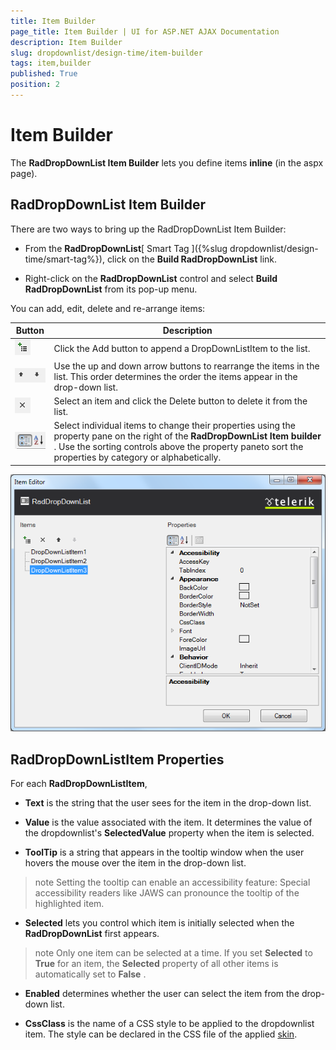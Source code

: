 ```yaml
---
title: Item Builder
page_title: Item Builder | UI for ASP.NET AJAX Documentation
description: Item Builder
slug: dropdownlist/design-time/item-builder
tags: item,builder
published: True
position: 2
---
```


# Item Builder



The **RadDropDownList Item Builder** lets you define items **inline** (in the aspx page).

## RadDropDownList Item Builder

There are two ways to bring up the RadDropDownList Item Builder:

* From the **RadDropDownList**[ Smart Tag ]({%slug dropdownlist/design-time/smart-tag%}), click on the **Build RadDropDownList** link.

* Right-click on the **RadDropDownList** control and select **Build RadDropDownList** from its pop-up menu.

You can add, edit, delete and re-arrange items:


|  **Button**  |  **Description**  |
| ------ | ------ |
|![dropdownlist itembuilder additem](images/dropdownlist_itembuilder_additem.png)|Click the Add button to append a DropDownListItem to the list.|
|![dropdownlist itembuilder moveitem](images/dropdownlist_itembuilder_moveitem.png)|Use the up and down arrow buttons to rearrange the items in the list. This order determines the order the items appear in the drop-down list.|
|![dropdownlist itembuilder removeitem](images/dropdownlist_itembuilder_removeitem.png)|Select an item and click the Delete button to delete it from the list.|
|![dropdownlist designtime sorting](images/dropdownlist_designtime_sorting.png)|Select individual items to change their properties using the property pane on the right of the **RadDropDownList Item builder** . Use the sorting controls above the property paneto sort the properties by category or alphabetically.|

![dropdownlist itembuilder](images/dropdownlist_itembuilder.png)

## RadDropDownListItem Properties

For each **RadDropDownListItem**,

* **Text** is the string that the user sees for the item in the drop-down list.

* **Value** is the value associated with the item. It determines the value of the dropdownlist's **SelectedValue** property when the item is selected.

* **ToolTip** is a string that appears in the tooltip window when the user hovers the mouse over the item in the drop-down list.

>note Setting the tooltip can enable an accessibility feature: Special accessibility readers like JAWS can pronounce the tooltip of the highlighted item.
>


* **Selected** lets you control which item is initially selected when the **RadDropDownList** first appears.

>note Only one item can be selected at a time. If you set **Selected** to **True** for an item, the **Selected** property of all other items is automatically set to **False** .
>


* **Enabled** determines whether the user can select the item from the drop-down list.

* **CssClass** is the name of a CSS style to be applied to the dropdownlist item. The style can be declared in the CSS file of the applied [skin](02F6B25B-299B-4415-BEAC-4B40BF8A3CF4).
